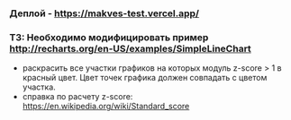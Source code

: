 ### Деплой - https://makves-test.vercel.app/

### ТЗ: Необходимо модифицировать пример http://recharts.org/en-US/examples/SimpleLineChart
- раскрасить все участки графиков на которых модуль z-score > 1 в красный цвет. Цвет точек графика должен совпадать с цветом участка.
- справка по расчету z-score: https://en.wikipedia.org/wiki/Standard_score